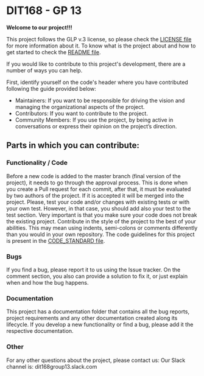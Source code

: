 # DIT168 - GP 13

**Welcome to our project!!!**

This project follows the GLP v.3 license, so please check the [LICENSE file](https://github.com/LaizFigueroa/DIT168/blob/master/LICENSE) for more information about it.
To know what is the project about and how to get started to check the [README file](https://github.com/LaizFigueroa/DIT168/blob/master/README.md). 

If you would like to contribute to this project's development, there are a number of ways you can help.

First, identify yourself on the code's header where you have contributed following the guide provided below:

- Maintainers: If you want to be responsible for driving the vision and managing the organizational aspects of the project.
- Contributors: If you want to contribute to the project.
- Community Members: If you use the project, by being active in conversations or express their opinion on the project’s direction.

## Parts in which you can contribute:

### Functionality / Code
Before a new code is added to the master branch (final version of the project), it needs to go through the approval process. This is done when you create a Pull request for each commit, after that, it must be evaluated by two authors of the project. If it is accepted it will be merged into the project.
Please, test your code and/or changes with existing tests or with your own test. However, in that case, you should add also your test to the test section. 
Very important is that you make sure your code does not break the existing project.
Contribute in the style of the project to the best of your abilities. This may mean using indents, semi-colons or comments differently than you would in your own repository. The code guidelines for this project is present in the [CODE_STANDARD file](https://github.com/LaizFigueroa/DIT168/blob/master/CODE_STANDARD.md).

### Bugs
If you find a bug, please report it to us using the Issue tracker. On the comment section, you also can provide a solution to fix it, or just explain when and how the bug happens.

### Documentation
This project has a documentation folder that contains all the bug reports, project requirements and any other documentation created along its lifecycle. If you develop a new functionality or find a bug, please add it the respective documentation. 

### Other
For any other questions about the project, please contact us:
Our Slack channel is: dit168group13.slack.com 

